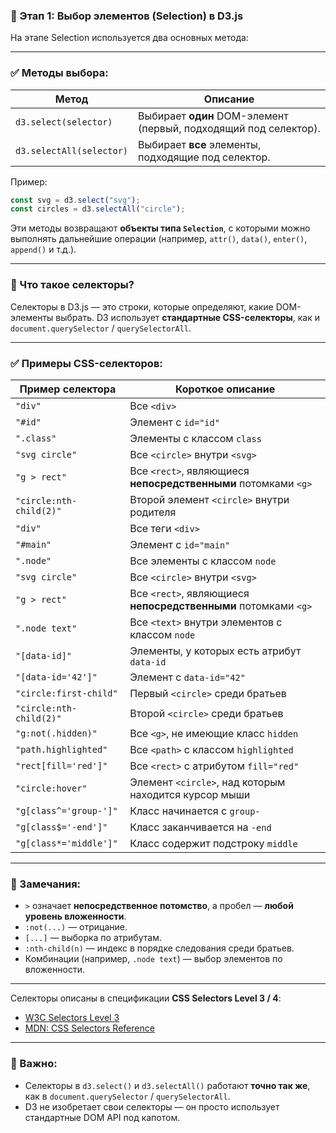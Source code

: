 ### 🔹 Этап 1: **Выбор элементов (Selection) в D3.js**

На этапе Selection используется два основных метода:

---

### ✅ **Методы выбора:**

| Метод                    | Описание                                                         |
| ------------------------ | ---------------------------------------------------------------- |
| `d3.select(selector)`    | Выбирает **один** DOM-элемент (первый, подходящий под селектор). |
| `d3.selectAll(selector)` | Выбирает **все** элементы, подходящие под селектор.              |

Пример:

```js
const svg = d3.select("svg");
const circles = d3.selectAll("circle");
```

Эти методы возвращают **объекты типа `Selection`**, с которыми можно выполнять дальнейшие операции (например, `attr()`, `data()`, `enter()`, `append()` и т.д.).

---

### 🔸 Что такое **селекторы**?

Селекторы в D3.js — это строки, которые определяют, какие DOM-элементы выбрать. D3 использует **стандартные CSS-селекторы**, как и `document.querySelector` / `querySelectorAll`.

---

### ✅ Примеры CSS-селекторов:

| Пример селектора        | Короткое описание                                              |
| ----------------------- | -------------------------------------------------------------- |
| `"div"`                 | Все `<div>`                                                    |
| `"#id"`                 | Элемент с `id="id"`                                            |
| `".class"`              | Элементы с классом `class`                                     |
| `"svg circle"`          | Все `<circle>` внутри `<svg>`                                  |
| `"g > rect"`            | Все `<rect>`, являющиеся **непосредственными** потомками `<g>` |
| `"circle:nth-child(2)"` | Второй элемент `<circle>` внутри родителя                      |
| `"div"`                 | Все теги `<div>`                                               |
| `"#main"`               | Элемент с `id="main"`                                          |
| `".node"`               | Все элементы с классом `node`                                  |
| `"svg circle"`          | Все `<circle>` внутри `<svg>`                                  |
| `"g > rect"`            | Все `<rect>`, являющиеся **непосредственными** потомками `<g>` |
| `".node text"`          | Все `<text>` внутри элементов с классом `node`                 |
| `"[data-id]"`           | Элементы, у которых есть атрибут `data-id`                     |
| `"[data-id='42']"`      | Элемент с `data-id="42"`                                       |
| `"circle:first-child"`  | Первый `<circle>` среди братьев                                |
| `"circle:nth-child(2)"` | Второй `<circle>` среди братьев                                |
| `"g:not(.hidden)"`      | Все `<g>`, не имеющие класс `hidden`                           |
| `"path.highlighted"`    | Все `<path>` с классом `highlighted`                           |
| `"rect[fill='red']"`    | Все `<rect>` с атрибутом `fill="red"`                          |
| `"circle:hover"`        | Элемент `<circle>`, над которым находится курсор мыши          |
| `"g[class^='group-']"`  | Класс начинается с `group-`                                    |
| `"g[class$='-end']"`    | Класс заканчивается на `-end`                                  |
| `"g[class*='middle']"`  | Класс содержит подстроку `middle`                              |

---

### 🧠 Замечания:

* `>` означает **непосредственное потомство**, а пробел — **любой уровень вложенности**.
* `:not(...)` — отрицание.
* `[...]` — выборка по атрибутам.
* `:nth-child(n)` — индекс в порядке следования среди братьев.
* Комбинации (например, `.node text`) — выбор элементов по вложенности.

---


Селекторы описаны в спецификации **CSS Selectors Level 3 / 4**:

* [W3C Selectors Level 3](https://www.w3.org/TR/selectors-3/)
* [MDN: CSS Selectors Reference](https://developer.mozilla.org/en-US/docs/Web/CSS/CSS_Selectors)

---

### 📘 Важно:

* Селекторы в `d3.select()` и `d3.selectAll()` работают **точно так же**, как в `document.querySelector` / `querySelectorAll`.
* D3 не изобретает свои селекторы — он просто использует стандартные DOM API под капотом.
